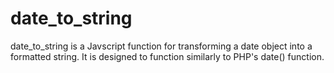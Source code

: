 date_to_string
==============

date_to_string is a Javscript function for transforming a date object into a formatted string.  It is designed to function similarly to PHP's date() function.